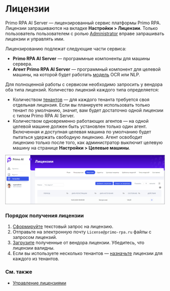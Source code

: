 # Лицензии

Primo RPA AI Server — лицензированный сервис платформы Primo RPA. Лицензии запрашиваются на вкладке **Настройки > Лицензии**. Только пользователь пользователем с ролью [Administrator](https://docs.primo-rpa.ru/primo-rpa/primo-rpa-ai-server/admin/system-users#vstroennye-roli) вправе запрашивать лицензии и управлять ими.

Лицензированию подлежат следующие части сервиса:
* **Primo RPA AI Server** — программные компоненты для машины сервера. 
* **Агент Primo RPA AI Server** — программный компонент для целевой машины, на которой будет работать [модель](https://docs.primo-rpa.ru/primo-rpa/primo-rpa-ai-server/glossary#model) OCR или NLP.

Для полноценной работы с сервисом необходимо запросить у вендора оба типа лицензий. Количество лицензий каждого типа определяется:
* Количеством [тенантов](https://docs.primo-rpa.ru/primo-rpa/primo-rpa-ai-server/common/access-control#tenanty) — для каждого тенанта требуется своя отдельная лицензия. Если вы планируете использовать только тенант по умолчанию, значит, вам будет достаточно одной лицензии с типом Primo RPA AI Server.
* Количеством одновременно работающих агентов — на одной целевой машине должен быть установлен только один агент. Включенная и доступная целевая машина по умолчанию будет пытаться удержать свободную лицензию. Агент освободит лицензию только после того, как администратор выключит целевую машину на странице **Настройки > Целевые машины**.

![](<../../../.gitbook/assets1/primo-ai/licenses.png>)

### Порядок получения лицензии 

1. [Сформируйте](https://docs.primo-rpa.ru/primo-rpa/primo-rpa-ai-server/admin/licenses/license-management#zaprosit-licenziyu) текстовый запрос на лицензию.
1. Отправьте на электронную почту `License@primo-rpa.ru` файлы с запросом лицензий.
2. [Загрузите](https://docs.primo-rpa.ru/primo-rpa/primo-rpa-ai-server/admin/licenses/license-management#dobavit-licenziyu) полученные от вендора лицензии. Убедитесь, что лицензии валидны.
3. Если вы используете несколько тенантов — [назначьте](https://docs.primo-rpa.ru/primo-rpa/primo-rpa-ai-server/admin/licenses/license-management#vydat-licenziyu-na-tenant) лицензии для каждого из тенантов. 

### См. также

* [Управление лицензиями](https://docs.primo-rpa.ru/primo-rpa/primo-rpa-ai-server/admin/licenses/license-management)





